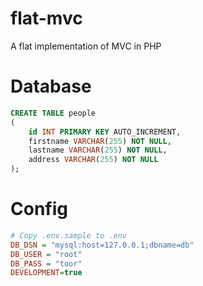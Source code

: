 # flat-mvc
A flat implementation of MVC in PHP

# Database 
```sql
CREATE TABLE people
(
    id INT PRIMARY KEY AUTO_INCREMENT,
    firstname VARCHAR(255) NOT NULL,
    lastname VARCHAR(255) NOT NULL,
    address VARCHAR(255) NOT NULL
);
```
# Config
```ini
# Copy .env.sample to .env
DB_DSN = "mysql:host=127.0.0.1;dbname=db"
DB_USER = "root"
DB_PASS = "toor"
DEVELOPMENT=true
```
